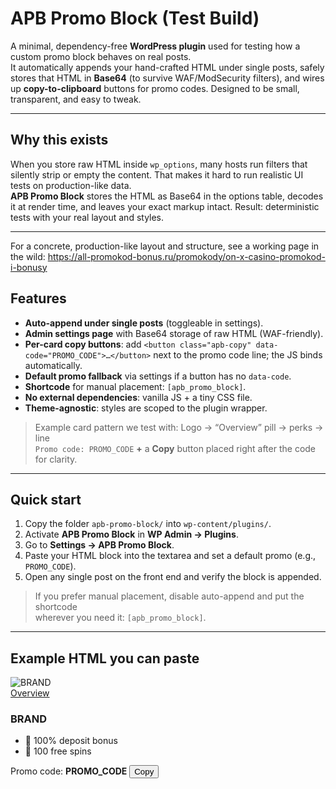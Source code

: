# APB Promo Block (Test Build)

A minimal, dependency-free **WordPress plugin** used for testing how a custom promo block behaves on real posts.  
It automatically appends your hand-crafted HTML under single posts, safely stores that HTML in **Base64** (to survive WAF/ModSecurity filters), and wires up **copy-to-clipboard** buttons for promo codes. Designed to be small, transparent, and easy to tweak.

---

## Why this exists

When you store raw HTML inside `wp_options`, many hosts run filters that silently strip or empty the content. That makes it hard to run realistic UI tests on production-like data.  
**APB Promo Block** stores the HTML as Base64 in the options table, decodes it at render time, and leaves your exact markup intact. Result: deterministic tests with your real layout and styles.

---

For a concrete, production-like layout and structure, see a working page in the wild: https://all-promokod-bonus.ru/promokody/on-x-casino-promokod-i-bonusy

## Features

- **Auto-append under single posts** (toggleable in settings).
- **Admin settings page** with Base64 storage of raw HTML (WAF-friendly).
- **Per-card copy buttons**: add `<button class="apb-copy" data-code="PROMO_CODE">…</button>` next to the promo code line; the JS binds automatically.
- **Default promo fallback** via settings if a button has no `data-code`.
- **Shortcode** for manual placement: `[apb_promo_block]`.
- **No external dependencies**: vanilla JS + a tiny CSS file.
- **Theme-agnostic**: styles are scoped to the plugin wrapper.

> Example card pattern we test with: Logo → “Overview” pill → perks → line  
> `Promo code: PROMO_CODE` **+** a **Copy** button placed right after the code for clarity.

---

## Quick start

1. Copy the folder `apb-promo-block/` into `wp-content/plugins/`.
2. Activate **APB Promo Block** in **WP Admin → Plugins**.
3. Go to **Settings → APB Promo Block**.
4. Paste your HTML block into the textarea and set a default promo (e.g., `PROMO_CODE`).
5. Open any single post on the front end and verify the block is appended.

> If you prefer manual placement, disable auto-append and put the shortcode  
> wherever you need it: `[apb_promo_block]`.

---

## Example HTML you can paste


<section class="apb-grid">
  <article class="apb-card">
    <div class="apb-card__head">
      <div class="apb-card__logo">
        <img src="LOGO_URL" alt="BRAND" loading="lazy">
      </div>
      <a class="apb-chip apb-chip--brand" href="/promokody/brand" rel="nofollow">Overview</a>
    </div>
    <h3 class="apb-card__title">BRAND</h3>
    <ul class="apb-card__perks">
      <li>🎁 100% deposit bonus</li>
      <li>🎰 100 free spins</li>
    </ul>
    <div class="apb-card__code">
      Promo code: <b>PROMO_CODE</b>
      <button class="apb-copy" type="button" data-code="PROMO_CODE" aria-label="Copy promo code">Copy</button>
    </div>
  </article>
  <!-- Duplicate <article> for other brands; change logo/link as needed -->
</section>
